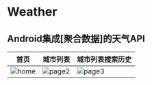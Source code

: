 # Weather
## Android集成[聚合数据]的天气API
| 首页 | 城市列表 | 城市列表搜索历史 |
| -------- | -------- | -------- |
| ![home](http://imgurl.willdonner.top/imgs/2019/12/fd07a52144b8023a.jpg)     | ![page2](http://imgurl.willdonner.top/imgs/2019/12/ccfb66dcffca3e9a.jpg)     | ![page3](http://imgurl.willdonner.top/imgs/2019/12/708841112a276644.jpg)     |
